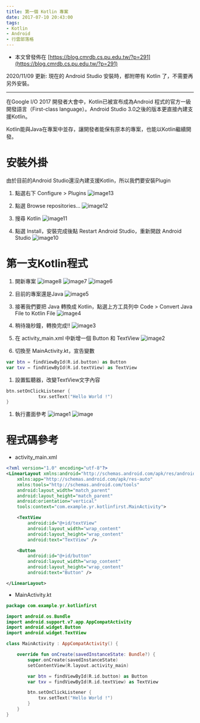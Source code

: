```yaml
---
title: 第一個 Kotlin 專案
date: 2017-07-10 20:43:00
tags:
- Kotlin
- Android
- 行雲部落格
---
```


* 本文曾發佈在 [https://blog.cmrdb.cs.pu.edu.tw/?p=291](https://blog.cmrdb.cs.pu.edu.tw/?p=291)

2020/11/09 更新:
現在的 Android Studio 安裝時，都附帶有 Kotlin 了，不需要再另外安裝。
<!-- more -->
---

在Google I/O 2017 開發者大會中，Kotlin已被宣布成為Android 程式的官方一級開發語言（First-class language）。Android Studio 3.0之後的版本更直接內建支援Kotlin。

Kotlin能與Java在專案中並存，讓開發者能保有原本的專案，也能以Kotlin繼續開發。 

# 安裝外掛
由於目前的Android Studio還沒內建支援Kotlin，所以我們要安裝Plugin

1. 點選右下 Configure > Plugins
    ![image13](image13.png) 

1. 點選 Browse repositories...
    ![image12](image12.png) 

1. 搜尋 Kotlin
    ![image11](image11.png) 

1. 點選 Install，安裝完成後點 Restart Android Studio，重新開啟 Android Studio
    ![image10](image10.png) 

# 第一支Kotlin程式

1. 開新專案
    ![image8](image8.png) 
    ![image7](image7.png) 
    ![image6](image6.png) 

2. 目前的專案還是Java
    ![image5](image5.png) 

1. 接著我們要把 Java 轉換成 Kotlin，點選上方工具列中 Code > Convert Java File to Kotlin File
    ![image4](image4.png) 

1. 稍待幾秒鐘，轉換完成!!
    ![image3](image3.png) 

1. 在 activity_main.xml 中新增一個 Button 和 TextView
    ![image2](image2.png) 

1. 切換至 MainActivity.kt，宣告變數
```kotlin
var btn = findViewById(R.id.button) as Button
var txv = findViewById(R.id.textView) as TextView
```

1. 設置監聽器，改變TextView文字內容
```kotlin
btn.setOnClickListener { 
            txv.setText("Hello World !")
}
```

1. 執行畫面參考
    ![image1](image1.png) 
    ![image](image.png) 

# 程式碼參考

- activity_main.xml

```xml
<?xml version="1.0" encoding="utf-8"?>
<LinearLayout xmlns:android="http://schemas.android.com/apk/res/android"
    xmlns:app="http://schemas.android.com/apk/res-auto"
    xmlns:tools="http://schemas.android.com/tools"
    android:layout_width="match_parent"
    android:layout_height="match_parent"
    android:orientation="vertical"
    tools:context="com.example.yr.kotlinfirst.MainActivity">

    <TextView
        android:id="@+id/textView"
        android:layout_width="wrap_content"
        android:layout_height="wrap_content"
        android:text="TextView" />

    <Button
        android:id="@+id/button"
        android:layout_width="wrap_content"
        android:layout_height="wrap_content"
        android:text="Button" />

</LinearLayout>
```

- MainActivity.kt

```kotlin
package com.example.yr.kotlinfirst

import android.os.Bundle
import android.support.v7.app.AppCompatActivity
import android.widget.Button
import android.widget.TextView

class MainActivity : AppCompatActivity() {

    override fun onCreate(savedInstanceState: Bundle?) {
        super.onCreate(savedInstanceState)
        setContentView(R.layout.activity_main)

        var btn = findViewById(R.id.button) as Button
        var txv = findViewById(R.id.textView) as TextView

        btn.setOnClickListener {
            txv.setText("Hello World !")
        }
    }
}
```
